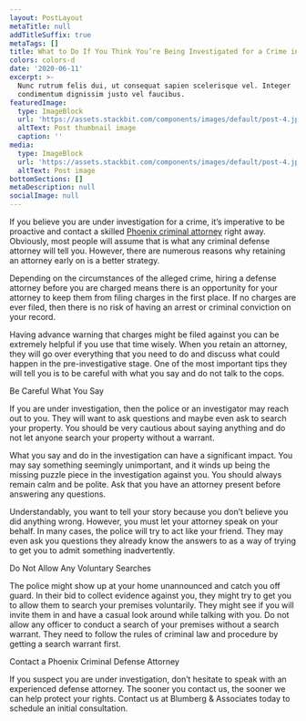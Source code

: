 ```yaml
---
layout: PostLayout
metaTitle: null
addTitleSuffix: true
metaTags: []
title: What to Do If You Think You’re Being Investigated for a Crime in Phoenix?
colors: colors-d
date: '2020-06-11'
excerpt: >-
  Nunc rutrum felis dui, ut consequat sapien scelerisque vel. Integer
  condimentum dignissim justo vel faucibus.
featuredImage:
  type: ImageBlock
  url: 'https://assets.stackbit.com/components/images/default/post-4.jpeg'
  altText: Post thumbnail image
  caption: ''
media:
  type: ImageBlock
  url: 'https://assets.stackbit.com/components/images/default/post-4.jpeg'
  altText: Post image
bottomSections: []
metaDescription: null
socialImage: null
---
```

If you believe you are under investigation for a crime, it’s imperative to be proactive and contact a skilled [Phoenix criminal attorney](https://www.azblumberglaw.com/phoenix-criminal-attorney/) right away. Obviously, most people will assume that is what any criminal defense attorney will tell you. However, there are numerous reasons why retaining an attorney early on is a better strategy. 

Depending on the circumstances of the alleged crime, hiring a defense attorney before you are charged means there is an opportunity for your attorney to keep them from filing charges in the first place. If no charges are ever filed, then there is no risk of having an arrest or criminal conviction on your record. 

Having advance warning that charges might be filed against you can be extremely helpful if you use that time wisely. When you retain an attorney, they will go over everything that you need to do and discuss what could happen in the pre-investigative stage. One of the most important tips they will tell you is to be careful with what you say and do not talk to the cops. 

Be Careful What You Say  

If you are under investigation, then the police or an investigator may reach out to you. They will want to ask questions and maybe even ask to search your property. You should be very cautious about saying anything and do not let anyone search your property without a warrant. 

What you say and do in the investigation can have a significant impact. You may say something seemingly unimportant, and it winds up being the missing puzzle piece in the investigation against you. You should always remain calm and be polite. Ask that you have an attorney present before answering any questions. 

Understandably, you want to tell your story because you don’t believe you did anything wrong. However, you must let your attorney speak on your behalf. In many cases, the police will try to act like your friend. They may even ask you questions they already know the answers to as a way of trying to get you to admit something inadvertently. 

Do Not Allow Any Voluntary Searches 

The police might show up at your home unannounced and catch you off guard. In their bid to collect evidence against you, they might try to get you to allow them to search your premises voluntarily. They might see if you will invite them in and have a casual look around while talking with you. Do not allow any officer to conduct a search of your premises without a search warrant. They need to follow the rules of criminal law and procedure by getting a search warrant first. 

Contact a Phoenix Criminal Defense Attorney  

If you suspect you are under investigation, don’t hesitate to speak with an experienced defense attorney. The sooner you contact us, the sooner we can help protect your rights. Contact us at Blumberg & Associates today to schedule an initial consultation.
